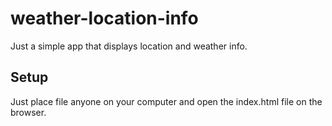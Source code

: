 # weather-location-info

Just a simple app that displays location and weather info.

## Setup

Just place file anyone on your computer and open the index.html file on the browser.